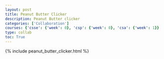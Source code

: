 ```yaml
---
layout: post
title: Peanut Butter Clicker
description: Peanut Butter clicker
categories: ['Collaboration']
courses: {'csse': {'week': 0}, 'csp': {'week': 0}, 'csa': {'week': 1}}
type: collab
toc: True
---
```


{% include peanut_butter_clicker.html %}